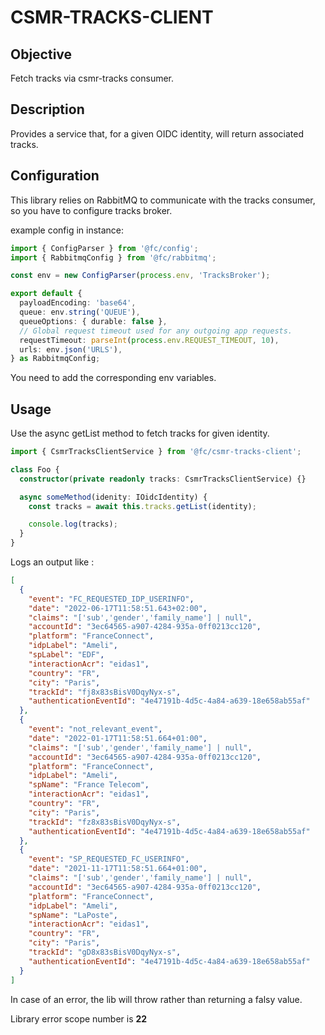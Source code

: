 # CSMR-TRACKS-CLIENT

## Objective

Fetch tracks via csmr-tracks consumer.

## Description

Provides a service that, for a given OIDC identity, will return associated tracks.

## Configuration

This library relies on RabbitMQ to communicate with the tracks consumer, so you have to configure tracks broker.

example config in instance:

```typescript
import { ConfigParser } from '@fc/config';
import { RabbitmqConfig } from '@fc/rabbitmq';

const env = new ConfigParser(process.env, 'TracksBroker');

export default {
  payloadEncoding: 'base64',
  queue: env.string('QUEUE'),
  queueOptions: { durable: false },
  // Global request timeout used for any outgoing app requests.
  requestTimeout: parseInt(process.env.REQUEST_TIMEOUT, 10),
  urls: env.json('URLS'),
} as RabbitmqConfig;
```

You need to add the corresponding env variables.

## Usage

Use the async getList method to fetch tracks for given identity.

```typescript
import { CsmrTracksClientService } from '@fc/csmr-tracks-client';

class Foo {
  constructor(private readonly tracks: CsmrTracksClientService) {}

  async someMethod(idenity: IOidcIdentity) {
    const tracks = await this.tracks.getList(identity);

    console.log(tracks);
  }
}
```

Logs an output like :

```json
[
  {
    "event": "FC_REQUESTED_IDP_USERINFO",
    "date": "2022-06-17T11:58:51.643+02:00",
    "claims": "['sub','gender','family_name'] | null",
    "accountId": "3ec64565-a907-4284-935a-0ff0213cc120",
    "platform": "FranceConnect",
    "idpLabel": "Ameli",
    "spLabel": "EDF",
    "interactionAcr": "eidas1",
    "country": "FR",
    "city": "Paris",
    "trackId": "fj8x83sBisV0DqyNyx-s",
    "authenticationEventId": "4e47191b-4d5c-4a84-a639-18e658ab55af"
  },
  {
    "event": "not_relevant_event",
    "date": "2022-01-17T11:58:51.664+01:00",
    "claims": "['sub','gender','family_name'] | null",
    "accountId": "3ec64565-a907-4284-935a-0ff0213cc120",
    "platform": "FranceConnect",
    "idpLabel": "Ameli",
    "spName": "France Telecom",
    "interactionAcr": "eidas1",
    "country": "FR",
    "city": "Paris",
    "trackId": "fz8x83sBisV0DqyNyx-s",
    "authenticationEventId": "4e47191b-4d5c-4a84-a639-18e658ab55af"
  },
  {
    "event": "SP_REQUESTED_FC_USERINFO",
    "date": "2021-11-17T11:58:51.664+01:00",
    "claims": "['sub','gender','family_name'] | null",
    "accountId": "3ec64565-a907-4284-935a-0ff0213cc120",
    "platform": "FranceConnect",
    "idpLabel": "Ameli",
    "spName": "LaPoste",
    "interactionAcr": "eidas1",
    "country": "FR",
    "city": "Paris",
    "trackId": "gD8x83sBisV0DqyNyx-s",
    "authenticationEventId": "4e47191b-4d5c-4a84-a639-18e658ab55af"
  }
]
```

In case of an error, the lib will throw rather than returning a falsy value.

Library error scope number is **22**
